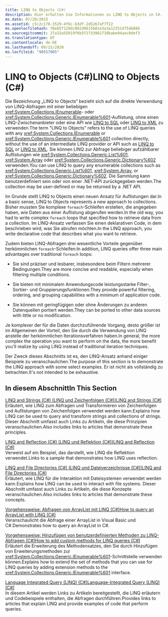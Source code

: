 ```yaml
---
title: LINQ to Objects (C#)
description: Hier erhalten Sie Informationen zu LINQ to Objects in C#. Dafür werden LINQ-Abfragen mit einer beliebigen IEnumerable- oder IEnumerable<T>-Sammlung ohne LINQ-Zwischenanbieter oder API verwendet.
ms.date: 07/20/2015
ms.assetid: c5c2c178-3529-4f6c-b3df-2d5267af7f22
ms.openlocfilehash: f8e65f129dc002d9615b01e3a3a123514754b886
ms.sourcegitcommit: 27a15a55019f6b5f2733961738babe94aec0def3
ms.translationtype: HT
ms.contentlocale: de-DE
ms.lasthandoff: 09/15/2020
ms.locfileid: "90557005"
---
```

# <a name="linq-to-objects-c"></a><span data-ttu-id="9cd83-103">LINQ to Objects (C#)</span><span class="sxs-lookup"><span data-stu-id="9cd83-103">LINQ to Objects (C#)</span></span>

<span data-ttu-id="9cd83-104">Die Bezeichnung „LINQ to Objects“ bezieht sich auf die direkte Verwendung von LINQ-Abfragen mit einer beliebigen <xref:System.Collections.IEnumerable>- oder <xref:System.Collections.Generic.IEnumerable%601>-Auflistung, ohne einen LINQ-Zwischenanbieter oder eine API wie [LINQ to SQL](../../../../framework/data/adonet/sql/linq/index.md) oder [LINQ to XML](../../../../standard/linq/linq-xml-overview.md) zu verwenden.</span><span class="sxs-lookup"><span data-stu-id="9cd83-104">The term "LINQ to Objects" refers to the use of LINQ queries with any <xref:System.Collections.IEnumerable> or <xref:System.Collections.Generic.IEnumerable%601> collection directly, without the use of an intermediate LINQ provider or API such as [LINQ to SQL](../../../../framework/data/adonet/sql/linq/index.md) or [LINQ to XML](../../../../standard/linq/linq-xml-overview.md).</span></span> <span data-ttu-id="9cd83-105">Sie können LINQ zur Abfrage beliebiger aufzählbarer Auflistungen wie <xref:System.Collections.Generic.List%601>, <xref:System.Array> oder <xref:System.Collections.Generic.Dictionary%602> verwenden.</span><span class="sxs-lookup"><span data-stu-id="9cd83-105">You can use LINQ to query any enumerable collections such as <xref:System.Collections.Generic.List%601>, <xref:System.Array>, or <xref:System.Collections.Generic.Dictionary%602>.</span></span> <span data-ttu-id="9cd83-106">Die Sammlung kann benutzerdefiniert sein oder von einer .NET-API zurückgegeben werden.</span><span class="sxs-lookup"><span data-stu-id="9cd83-106">The collection may be user-defined or may be returned by a .NET API.</span></span>  
  
 <span data-ttu-id="9cd83-107">Im Grunde stellt LINQ to Objects einen neuen Ansatz für Auflistungen dar.</span><span class="sxs-lookup"><span data-stu-id="9cd83-107">In a basic sense, LINQ to Objects represents a new approach to collections.</span></span> <span data-ttu-id="9cd83-108">Bisher mussten Sie komplexe `foreach`-Schleifen erstellen, die angegeben haben, wie Daten aus einer Auflistung abgerufen werden.</span><span class="sxs-lookup"><span data-stu-id="9cd83-108">In the old way, you had to write complex `foreach` loops that specified how to retrieve data from a collection.</span></span> <span data-ttu-id="9cd83-109">Im LINQ-Ansatz verfassen Sie einen deklarativen Code, in dem beschrieben wird, was Sie abrufen möchten.</span><span class="sxs-lookup"><span data-stu-id="9cd83-109">In the LINQ approach, you write declarative code that describes what you want to retrieve.</span></span>  
  
 <span data-ttu-id="9cd83-110">Zudem bieten LINQ-Abfragen drei wesentliche Vorteile gegenüber herkömmlichen `foreach`-Schleifen:</span><span class="sxs-lookup"><span data-stu-id="9cd83-110">In addition, LINQ queries offer three main advantages over traditional `foreach` loops:</span></span>  
  
- <span data-ttu-id="9cd83-111">Sie sind präziser und lesbarer, insbesondere beim Filtern mehrerer Bedingungen.</span><span class="sxs-lookup"><span data-stu-id="9cd83-111">They are more concise and readable, especially when filtering multiple conditions.</span></span>  
  
- <span data-ttu-id="9cd83-112">Sie bieten mit minimalem Anwendungscode leistungsstarke Filter-, Sortier- und Gruppierungsfunktionen.</span><span class="sxs-lookup"><span data-stu-id="9cd83-112">They provide powerful filtering, ordering, and grouping capabilities with a minimum of application code.</span></span>  
  
- <span data-ttu-id="9cd83-113">Sie können mit geringfügigen oder ohne Änderungen zu anderen Datenquellen portiert werden.</span><span class="sxs-lookup"><span data-stu-id="9cd83-113">They can be ported to other data sources with little or no modification.</span></span>  
  
 <span data-ttu-id="9cd83-114">Je komplexer der für die Daten durchzuführende Vorgang, desto größer ist im Allgemeinen der Vorteil, den Sie durch die Verwendung von LINQ anstelle der herkömmlichen Iterationsverfahren haben.</span><span class="sxs-lookup"><span data-stu-id="9cd83-114">In general, the more complex the operation you want to perform on the data, the more benefit you'll realize by using LINQ instead of traditional iteration techniques.</span></span>  
  
 <span data-ttu-id="9cd83-115">Der Zweck dieses Abschnitts ist es, den LINQ-Ansatz anhand einiger Beispiele zu veranschaulichen.</span><span class="sxs-lookup"><span data-stu-id="9cd83-115">The purpose of this section is to demonstrate the LINQ approach with some select examples.</span></span> <span data-ttu-id="9cd83-116">Er ist nicht als vollständig zu betrachten.</span><span class="sxs-lookup"><span data-stu-id="9cd83-116">It's not intended to be exhaustive.</span></span>  
  
## <a name="in-this-section"></a><span data-ttu-id="9cd83-117">In diesem Abschnitt</span><span class="sxs-lookup"><span data-stu-id="9cd83-117">In This Section</span></span>  
 [<span data-ttu-id="9cd83-118">LINQ and Strings (C#) (LINQ und Zeichenfolgen (C#))</span><span class="sxs-lookup"><span data-stu-id="9cd83-118">LINQ and Strings (C#)</span></span>](./linq-and-strings.md)  
 <span data-ttu-id="9cd83-119">Erläutert, wie LINQ zum Abfragen und Transformieren von Zeichenfolgen und Auflistungen von Zeichenfolgen verwendet werden kann.</span><span class="sxs-lookup"><span data-stu-id="9cd83-119">Explains how LINQ can be used to query and transform strings and collections of strings.</span></span> <span data-ttu-id="9cd83-120">Dieser Abschnitt umfasst auch Links zu Artikeln, die diese Prinzipien veranschaulichen.</span><span class="sxs-lookup"><span data-stu-id="9cd83-120">Also includes links to articles that demonstrate these principles.</span></span>  
  
 [<span data-ttu-id="9cd83-121">LINQ and Reflection (C#) (LINQ und Reflektion (C#))</span><span class="sxs-lookup"><span data-stu-id="9cd83-121">LINQ and Reflection (C#)</span></span>](how-to-query-an-assembly-s-metadata-with-reflection-linq.md)  
 <span data-ttu-id="9cd83-122">Verweist auf ein Beispiel, das darstellt, wie LINQ die Reflektion verwendet.</span><span class="sxs-lookup"><span data-stu-id="9cd83-122">Links to a sample that demonstrates how LINQ uses reflection.</span></span>  
  
 [<span data-ttu-id="9cd83-123">LINQ and File Directories (C#) (LINQ und Dateiverzeichnisse (C#))</span><span class="sxs-lookup"><span data-stu-id="9cd83-123">LINQ and File Directories (C#)</span></span>](./linq-and-file-directories.md)  
 <span data-ttu-id="9cd83-124">Erläutert, wie LINQ für die Interaktion mit Dateisystemen verwendet werden kann.</span><span class="sxs-lookup"><span data-stu-id="9cd83-124">Explains how LINQ can be used to interact with file systems.</span></span> <span data-ttu-id="9cd83-125">Dieser Abschnitt umfasst auch Links zu Artikeln, die diese Konzepte veranschaulichen.</span><span class="sxs-lookup"><span data-stu-id="9cd83-125">Also includes links to articles that demonstrate these concepts.</span></span>  
  
 [<span data-ttu-id="9cd83-126">Vorgehensweise: Abfragen von ArrayList mit LINQ (C#)</span><span class="sxs-lookup"><span data-stu-id="9cd83-126">How to query an ArrayList with LINQ (C#)</span></span>](./how-to-query-an-arraylist-with-linq.md)  
 <span data-ttu-id="9cd83-127">Veranschaulicht die Abfrage einer ArrayList in Visual Basic und C#.</span><span class="sxs-lookup"><span data-stu-id="9cd83-127">Demonstrates how to query an ArrayList in C#.</span></span>  
  
 [<span data-ttu-id="9cd83-128">Vorgehensweise: Hinzufügen von benutzerdefinierten Methoden zu LINQ-Abfragen (C#)</span><span class="sxs-lookup"><span data-stu-id="9cd83-128">How to add custom methods for LINQ queries (C#)</span></span>](./how-to-add-custom-methods-for-linq-queries.md)  
 <span data-ttu-id="9cd83-129">Erläutert die Erweiterung des Methodensatzes, den Sie durch Hinzufügen von Erweiterungsmethoden zur <xref:System.Collections.Generic.IEnumerable%601>-Schnittstelle verwenden können.</span><span class="sxs-lookup"><span data-stu-id="9cd83-129">Explains how to extend the set of methods that you can use for LINQ queries by adding extension methods to the <xref:System.Collections.Generic.IEnumerable%601> interface.</span></span>  
  
 [<span data-ttu-id="9cd83-130">Language Integrated Query (LINQ) (C#)</span><span class="sxs-lookup"><span data-stu-id="9cd83-130">Language-Integrated Query (LINQ) (C#)</span></span>](./index.md)  
 <span data-ttu-id="9cd83-131">In diesem Artikel werden Links zu Artikeln bereitgestellt, die LINQ erläutern und Codebeispiele enthalten, die Abfragen durchführen.</span><span class="sxs-lookup"><span data-stu-id="9cd83-131">Provides links to articles that explain LINQ and provide examples of code that perform queries.</span></span>
